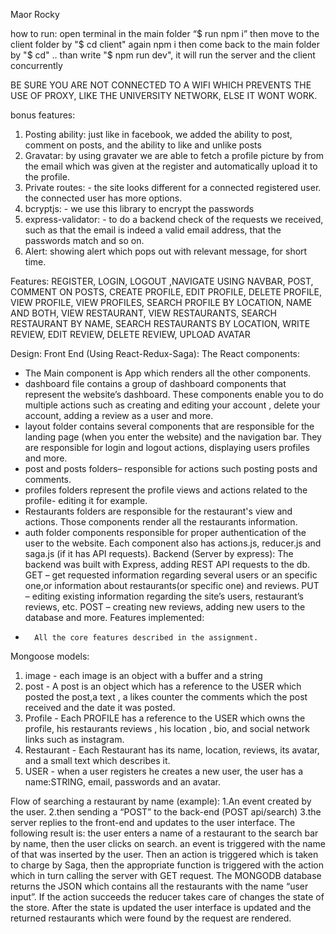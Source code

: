 Maor Rocky

how to run:
open terminal in the main folder
“$ run npm i”
then move to the client folder by "$ cd client"
	again npm i
	then come back to the main folder by "$ cd" ..
than write "$ npm run dev", it will run the server and the client concurrently

BE SURE YOU ARE NOT CONNECTED TO A WIFI WHICH PREVENTS THE USE OF PROXY, LIKE THE UNIVERSITY NETWORK, ELSE IT WONT WORK.

bonus features:

1. Posting ability: just like in facebook, we added the ability to post, comment on posts, and the ability to like and
   unlike posts
2. Gravatar:  by using gravater we are able to fetch a profile picture by from the email which was given at the register
   and automatically upload it to the profile.
3. Private routes: - the site looks different for a connected registered user. the connected user has more options.
4. bcryptjs: - we use this library to encrypt the passwords
5. express-validator: - to do a backend check of the requests we received, such as that the email is indeed a valid email address, that the passwords match and so on.
6. Alert: showing alert which pops out with relevant message, for short time.

Features:
REGISTER, LOGIN, LOGOUT  ,NAVIGATE USING NAVBAR, POST, COMMENT ON POSTS, CREATE PROFILE, EDIT PROFILE, DELETE PROFILE, VIEW PROFILE, VIEW PROFILES, SEARCH PROFILE BY LOCATION, NAME AND BOTH, VIEW RESTAURANT, VIEW RESTAURANTS, SEARCH RESTAURANT BY NAME, SEARCH RESTAURANTS BY LOCATION, WRITE REVIEW, EDIT REVIEW, DELETE REVIEW, UPLOAD AVATAR






Design:
Front End (Using React-Redux-Saga):
The React components: 
- The Main component is App which renders all the other components.
- dashboard file contains a group of dashboard components that represent the website’s dashboard.
These components enable you to do multiple actions such as creating and editing your account , delete your account, adding a review as a user and more.
- layout folder contains several components that are responsible for the landing page (when you enter the website) and the navigation bar.  They are responsible for login and logout actions, displaying users profiles and more.
- post and posts folders– responsible for actions such posting posts and comments.
- profiles folders represent the profile views and actions related to the profile- editing it for example.
- Restaurants folders are responsible for the restaurant's view and actions.
Those components render all the restaurants information.
- auth folder components responsible for proper authentication of the user to the website.
Each component also has actions.js, reducer.js and saga.js (if it has API requests).
Backend (Server by express):
The backend was built with Express, adding REST API requests to the db.
  GET – get requested information regarding several users or an specific one,or information about restaurants(or specific one) and reviews.
  PUT – editing existing information regarding the site’s users, restaurant’s reviews, etc.
   POST – creating new reviews, adding new users to the database and more.
Features implemented:
-       All the core features described in the assignment.
Mongoose models:

1. image - each image is an object with a buffer and a string
2. post - A post is an object which has a reference to the USER which posted the post,a text , a likes counter
   the comments which the post received and the date it was posted.
3. Profile - Each PROFILE has a reference to the USER which owns the profile, his restaurants reviews , his location
   , bio, and social network links such as instagram.
4. Restaurant - Each Restaurant has its name, location, reviews, its avatar, and a small text which describes it.
5. USER - when a user registers he creates a new user, the user has a name:STRING, email, passwords and an avatar.

Flow of searching a restaurant by name (example):
1.An event created by the user. 
2.then sending a “POST” to  the back-end (POST api/search)
3.the server replies  to the front-end and updates to the user interface. 
The following result is:
the user enters a name of a restaurant to the search bar by name, then the user clicks on search. 
an event is triggered with the name of that was inserted by the user.
Then an action is triggered which is taken to charge by Saga, then the appropriate function is triggered with the action which in turn calling the server with GET request.
The MONGODB database returns the JSON which contains all the restaurants with the name “user input”.
If the action succeeds the reducer takes care of changes the state of the store.
After the state is updated the user interface is updated and the returned restaurants which were found by the request are rendered.

